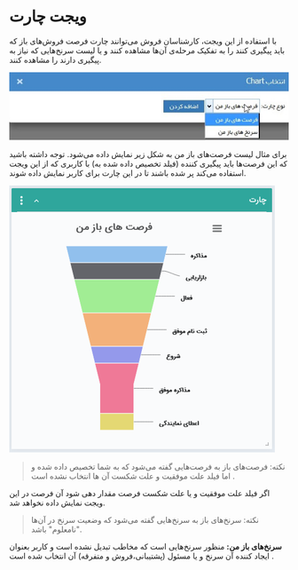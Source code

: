 # ویجت چارت  

با استفاده از این ویجت، کارشناسان فروش می‌توانند چارت فرصت فروش‌های باز که باید پیگیری کنند را به تفکیک مرحله‌ی آن‌ها مشاهده کنند و یا لیست سرنخ‌هایی که نیاز به پیگیری دارند را مشاهده کنند.

![](Chart1.jpg)

برای مثال لیست فرصت‌های باز من به شکل زیر نمایش داده می‌شود. توجه داشته باشید که این فرصت‌ها باید پیگیری کننده (فیلد تخصیص داده شده به) با کاربری که از این ویجت استفاده می‌کند پر شده باشند تا در این چارت  برای کاربر نمایش داده شوند.

![](Chart.png)

> نکته: فرصت‌های باز به فرصت‌هایی گفته می‌شود که به شما تخصیص داده شده و  اما  فیلد علت موفقیت و علت شکست آن ها انتخاب نشده است .  

اگر فیلد علت موفقیت و یا علت شکست فرصت مقدار دهی شود آن فرصت در این ویجت نمایش داده نخواهد شد.

> نکته: سرنخ‌های باز به سرنخ‌هایی گفته می‌شود که وضعیت سرنخ در آن‌ها "نامعلوم" باشد.

**سرنخ‌های باز من:** منظور سرنخ‌هایی است که مخاطب تبدیل نشده است و  کاربر بعنوان ایجاد کننده آن سرنخ و یا مسئول (پشتیبانی،فروش و متفرقه) آن انتخاب شده است .

